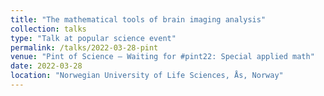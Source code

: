 ```yaml
---
title: "The mathematical tools of brain imaging analysis"
collection: talks
type: "Talk at popular science event"
permalink: /talks/2022-03-28-pint
venue: "Pint of Science — Waiting for #pint22: Special applied math"
date: 2022-03-28
location: "Norwegian University of Life Sciences, Ås, Norway"
---
```

